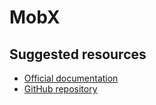 # MobX

## Suggested resources
- [Official documentation](https://mobx.js.org/)
- [GitHub repository](https://github.com/mobxjs/mobx)

